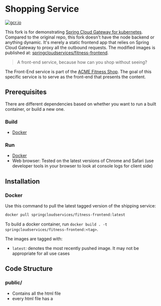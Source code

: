 # Shopping Service

[![gcr.io](https://img.shields.io/badge/gcr.io-stable-green?style=flat-square)](https://console.cloud.google.com/gcr/images/vmwarecloudadvocacy/GLOBAL/acmeshop-front-end@sha256:50407894d66065e846819f2d0060bce8fab8be433cbcf973d7dce2f27eeb2390/details?tab=info)

This fork is for demonstrating [Spring Cloud Gateway for kubernetes](https://docs.vmware.com/en/VMware-Spring-Cloud-Gateway-for-Kubernetes/index.html). Compared to the original repo, this fork doesn't have the node backend or anything dynamic. It's merely a static frontend app that relies on Spring Cloud Gateway to proxy all the outbound requests. The modified images is published at: [springcloudservices/fitness-frontend](https://hub.docker.com/r/springcloudservices/fitness-frontend).

> A front-end service, because how can you shop without seeing?

The Front-End service is part of the [ACME Fitness Shop](https://github.com/vmwarecloudadvocacy/acme_fitness_demo). The goal of this specific service is to serve as the front-end that presents the content.

## Prerequisites

There are different dependencies based on whether you want to run a built container, or build a new one.

### Build

* [Docker](https://www.docker.com/docker-community)

### Run

* [Docker](https://www.docker.com/docker-community)
* Web browser: Tested on the latest versions of Chrome and Safari (use developer tools in your browser to look at console logs for client side)

## Installation

### Docker

Use this command to pull the latest tagged version of the shipping service:

```bash
docker pull springcloudservices/fitness-frontend:latest
```

To build a docker container, run `docker build . -t springcloudservices/fitness-frontend:<tag>`.

The images are tagged with:

* `latest`: denotes the most recently pushed image. It may not be appropriate for all use cases

## Code Structure

### public/

* Contains all the html file
* every html file has a <script> tag under which the AJAX scripts are added
* follow the index.html for some of the naming conventions. Especially for the Top navigation bar and the footer
* make changes as necessary for your service (like redirecting to another page, loading a different html etc)

### public/js/client.js

* Contains all the js functions for handling certain front end actions

### Local Running
```bash
npm install
npm run start
```


## License

See the [LICENSE](./LICENSE) file in the repository

